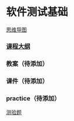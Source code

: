 # 软件测试基础

[思维导图](http://naotu.baidu.com/file/4752611dbfa795e115e2ad0448bac2fc)

### [课程大纲](content/gang.md)

### 教案（待添加）

### 课件（待添加）

### practice（待添加）

[测验题](paper/test.md)

